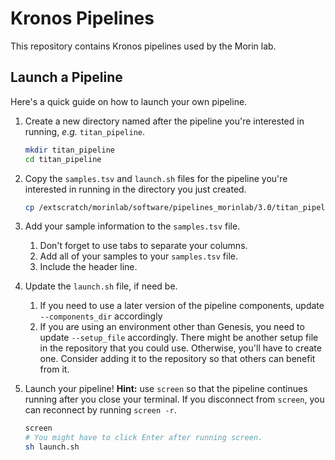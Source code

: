 # Kronos Pipelines

This repository contains Kronos pipelines used by the Morin lab. 

## Launch a Pipeline

Here's a quick guide on how to launch your own pipeline. 

1. Create a new directory named after the pipeline you're interested in running, _e.g._ `titan_pipeline`. 

	```bash
	mkdir titan_pipeline
	cd titan_pipeline
	```

2. Copy the `samples.tsv` and `launch.sh` files for the pipeline you're interested in running in the directory you just created. 
	
	```bash
	cp /extscratch/morinlab/software/pipelines_morinlab/3.0/titan_pipeline/{samples.tsv,launch.sh} .
	```
	
3. Add your sample information to the `samples.tsv` file. 

	1. Don't forget to use tabs to separate your columns.
	2. Add all of your samples to your `samples.tsv` file. 
	3. Include the header line. 

4. Update the `launch.sh` file, if need be. 

	1. If you need to use a later version of the pipeline components, update `--components_dir` accordingly
	2. If you are using an environment other than Genesis, you need to update `--setup_file` accordingly. There might be another setup file in the repository that you could use. Otherwise, you'll have to create one. Consider adding it to the repository so that others can benefit from it. 

5. Launch your pipeline! **Hint:** use `screen` so that the pipeline continues running after you close your terminal. If you disconnect from `screen`, you can reconnect by running `screen -r`. 

	```bash
	screen
	# You might have to click Enter after running screen.
	sh launch.sh
	```
